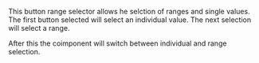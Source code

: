 This button range selector allows he selction of ranges and single values.
The first button selected will select an individual value.
The next selection will select a range.

After this the coimponent will switch between individual and range selection.
